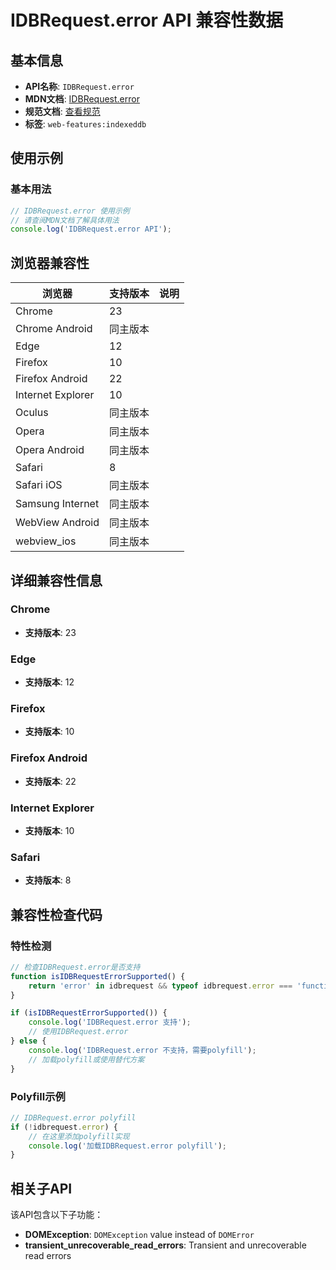 # IDBRequest.error API 兼容性数据

## 基本信息

- **API名称**: `IDBRequest.error`
- **MDN文档**: [IDBRequest.error](https://developer.mozilla.org/docs/Web/API/IDBRequest/error)
- **规范文档**: [查看规范](https://w3c.github.io/IndexedDB/#ref-for-dom-idbrequest-error①)
- **标签**: `web-features:indexeddb`

## 使用示例

### 基本用法

```javascript
// IDBRequest.error 使用示例
// 请查阅MDN文档了解具体用法
console.log('IDBRequest.error API');
```

## 浏览器兼容性

| 浏览器 | 支持版本 | 说明 |
|--------|----------|------|
| Chrome | 23 |  |
| Chrome Android | 同主版本 |  |
| Edge | 12 |  |
| Firefox | 10 |  |
| Firefox Android | 22 |  |
| Internet Explorer | 10 |  |
| Oculus | 同主版本 |  |
| Opera | 同主版本 |  |
| Opera Android | 同主版本 |  |
| Safari | 8 |  |
| Safari iOS | 同主版本 |  |
| Samsung Internet | 同主版本 |  |
| WebView Android | 同主版本 |  |
| webview_ios | 同主版本 |  |

## 详细兼容性信息

### Chrome

- **支持版本**: 23

### Edge

- **支持版本**: 12

### Firefox

- **支持版本**: 10

### Firefox Android

- **支持版本**: 22

### Internet Explorer

- **支持版本**: 10

### Safari

- **支持版本**: 8

## 兼容性检查代码

### 特性检测

```javascript
// 检查IDBRequest.error是否支持
function isIDBRequestErrorSupported() {
    return 'error' in idbrequest && typeof idbrequest.error === 'function';
}

if (isIDBRequestErrorSupported()) {
    console.log('IDBRequest.error 支持');
    // 使用IDBRequest.error
} else {
    console.log('IDBRequest.error 不支持，需要polyfill');
    // 加载polyfill或使用替代方案
}
```

### Polyfill示例

```javascript
// IDBRequest.error polyfill
if (!idbrequest.error) {
    // 在这里添加polyfill实现
    console.log('加载IDBRequest.error polyfill');
}
```

## 相关子API

该API包含以下子功能：

- **DOMException**: `DOMException` value instead of `DOMError`
- **transient_unrecoverable_read_errors**: Transient and unrecoverable read errors

